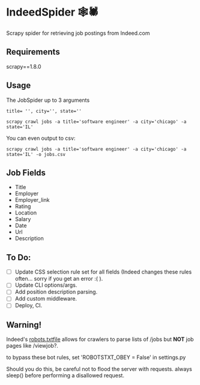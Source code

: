 # IndeedSpider 🕸🕷
Scrapy spider for retrieving job postings from Indeed.com

## Requirements
scrapy==1.8.0

## Usage
The JobSpider up to 3 arguments
```
title= '', city='', state=''
```

```
scrapy crawl jobs -a title='software engineer' -a city='chicago' -a state='IL'
```
You can even output to csv:
```
scrapy crawl jobs -a title='software engineer' -a city='chicago' -a state='IL' -o jobs.csv
```

## Job Fields
* Title
* Employer
* Employer_link
* Rating 
* Location
* Salary
* Date
* Url
* Description

## To Do:
- [ ] Update CSS selection rule set for all fields (Indeed changes these rules often... sorry if you get an error :( ). 
- [ ] Update CLI options/args.
- [ ] Add position description parsing.
- [ ] Add custom middleware.
- [ ] Deploy, CI.

## Warning!

Indeed's [robots.txtfile](https://www.indeed.com/robots.txt)  allows for crawlers to parse lists of /jobs but **NOT** job pages like /viewjob?.

to bypass these bot rules, set 'ROBOTSTXT_OBEY = False' in settings.py

Should you do this, be careful not to flood the server with requests. always sleep() before performing a disallowed request.
